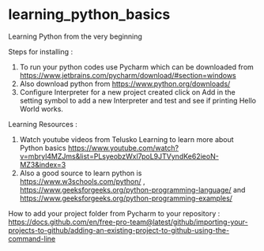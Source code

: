 # learning_python_basics
Learning Python from the very beginning

Steps for installing : 
1. To run your python codes use Pycharm which can be downloaded from https://www.jetbrains.com/pycharm/download/#section=windows
2. Also download python from https://www.python.org/downloads/
3. Configure Interpreter for a new project created click on Add in the setting symbol to add a new Interpreter and test and see if printing Hello World works.

Learning Resources : 
1. Watch youtube videos from Telusko Learning to learn more about Python basics https://www.youtube.com/watch?v=mbryl4MZJms&list=PLsyeobzWxl7poL9JTVyndKe62ieoN-MZ3&index=3 
2. Also a good source to learn python is https://www.w3schools.com/python/ , https://www.geeksforgeeks.org/python-programming-language/ and https://www.geeksforgeeks.org/python-programming-examples/

How to add your project folder from Pycharm to your repository : https://docs.github.com/en/free-pro-team@latest/github/importing-your-projects-to-github/adding-an-existing-project-to-github-using-the-command-line
